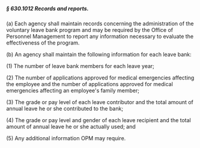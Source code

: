 ##### § 630.1012 Records and reports. #####

(a) Each agency shall maintain records concerning the administration of the voluntary leave bank program and may be required by the Office of Personnel Management to report any information necessary to evaluate the effectiveness of the program.

(b) An agency shall maintain the following information for each leave bank:

(1) The number of leave bank members for each leave year;

(2) The number of applications approved for medical emergencies affecting the employee and the number of applications approved for medical emergencies affecting an employee's family member;

(3) The grade or pay level of each leave contributor and the total amount of annual leave he or she contributed to the bank;

(4) The grade or pay level and gender of each leave recipient and the total amount of annual leave he or she actually used; and

(5) Any additional information OPM may require.